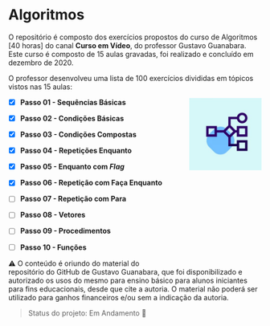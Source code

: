 <h1>Algoritmos</h1>

O repositório é composto dos exercícios propostos do curso de Algoritmos [40 horas] do canal **Curso em Vídeo**, do professor Gustavo Guanabara. Este curso é composto de 15 aulas gravadas, foi realizado e concluído em dezembro de 2020.

O professor desenvolveu uma lista de 100 exercícios divididas em tópicos vistos nas 15 aulas:

- [x] <img src="algoritmos.jpg" alt="java curso em video" width="30%" align="right"/>**Passo 01 - Sequências Básicas** 

- [x] **Passo 02 - Condições Básicas**

- [x] **Passo 03 - Condições Compostas** 

- [x] **Passo 04 - Repetições Enquanto** 

- [x] **Passo 05 - Enquanto com *Flag*** 

- [x] **Passo 06 - Repetição com Faça Enquanto** 

- [ ] **Passo 07 - Repetição com Para**

- [ ] **Passo 08 - Vetores**

- [ ] **Passo 09 - Procedimentos**

- [ ] **Passo 10 - Funções**

  

:warning: O conteúdo é oriundo do material do <a href="https://gustavoguanabara.github.io" style="text-decoration:none">repositório do GitHub de Gustavo Guanabara</a>, que foi disponibilizado e autorizado os usos do mesmo para ensino básico para alunos iniciantes para fins educacionais, desde que cite a autoria. O material não poderá ser utilizado para ganhos financeiros e/ou sem a indicação da autoria.



> Status do projeto: Em Andamento :pencil:
